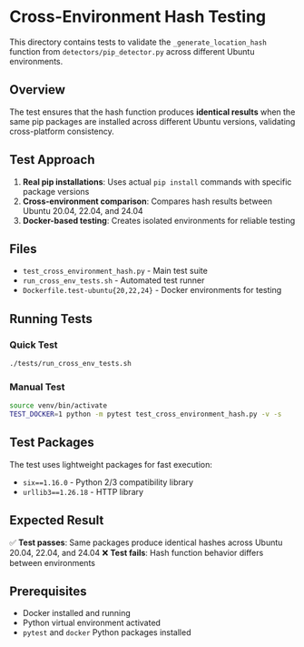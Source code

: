 # Cross-Environment Hash Testing

This directory contains tests to validate the `_generate_location_hash` function from `detectors/pip_detector.py` across different Ubuntu environments.

## Overview

The test ensures that the hash function produces **identical results** when the same pip packages are installed across different Ubuntu versions, validating cross-platform consistency.

## Test Approach

1. **Real pip installations**: Uses actual `pip install` commands with specific package versions
2. **Cross-environment comparison**: Compares hash results between Ubuntu 20.04, 22.04, and 24.04
3. **Docker-based testing**: Creates isolated environments for reliable testing

## Files

- `test_cross_environment_hash.py` - Main test suite
- `run_cross_env_tests.sh` - Automated test runner
- `Dockerfile.test-ubuntu{20,22,24}` - Docker environments for testing

## Running Tests

### Quick Test

```bash
./tests/run_cross_env_tests.sh
```

### Manual Test

```bash
source venv/bin/activate
TEST_DOCKER=1 python -m pytest test_cross_environment_hash.py -v -s
```

## Test Packages

The test uses lightweight packages for fast execution:

- `six==1.16.0` - Python 2/3 compatibility library
- `urllib3==1.26.18` - HTTP library

## Expected Result

✅ **Test passes**: Same packages produce identical hashes across Ubuntu 20.04, 22.04, and 24.04
❌ **Test fails**: Hash function behavior differs between environments

## Prerequisites

- Docker installed and running
- Python virtual environment activated
- `pytest` and `docker` Python packages installed
